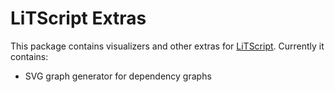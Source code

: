 # LiTScript Extras

This package contains visualizers and other extras for 
[LiTScript](https://johtela.github.io/litscript). Currently it contains:

- SVG graph generator for dependency graphs
